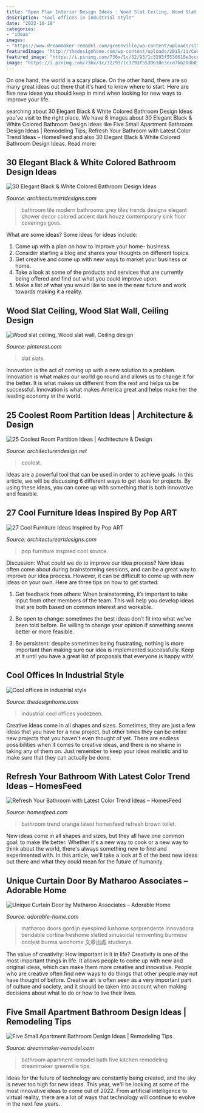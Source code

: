 ```yaml
---
title: "Open Plan Interior Design Ideas : Wood Slat Ceiling, Wood Slat Wall, Ceiling Design"
description: "Cool offices in industrial style"
date: "2022-10-18"
categories:
- "ideas"
images:
- "https://www.dreammaker-remodel.com/greenville/wp-content/uploads/sites/35/2018/04/ogden_ut_-_bath_1-small.jpg"
featuredImage: "http://thedesignhome.com/wp-content/uploads/2015/11/Cool-offices-in-industrial-style3.jpg"
featured_image: "https://i.pinimg.com/736x/1c/32/93/1c3293f5530610e3ccd76b20db0f3ea1--wood-slat-wall-wood-slats.jpg"
image: "https://i.pinimg.com/736x/1c/32/93/1c3293f5530610e3ccd76b20db0f3ea1--wood-slat-wall-wood-slats.jpg"
---
```



On one hand, the world is a scary place. On the other hand, there are so many great ideas out there that it's hard to know where to start. Here are five new ideas you should keep in mind when looking for new ways to improve your life.

	

		
searching about 30 Elegant Black &amp; White Colored Bathroom Design Ideas you've visit to the right place. We have 8 Images about 30 Elegant Black &amp; White Colored Bathroom Design Ideas like Five Small Apartment Bathroom Design Ideas | Remodeling Tips, Refresh Your Bathroom with Latest Color Trend Ideas – HomesFeed and also 30 Elegant Black &amp; White Colored Bathroom Design Ideas. Read more:
		
    
## 30 Elegant Black &amp; White Colored Bathroom Design Ideas

<img loading=lazy src="https://www.architectureartdesigns.com/wp-content/uploads/2013/10/a2.jpg" onerror="this.onerror=null;this.src='https://tse4.mm.bing.net/th?id=OIP.GyokaivyckxBISqSZdURdwHaJ4&amp;pid=15.1';" alt="30 Elegant Black &amp; White Colored Bathroom Design Ideas">

_Source: architectureartdesigns.com_

>bathroom tile modern bathrooms grey tiles trends designs elegant shower decor colored accent dark houzz contemporary sink floor coverings goes. 

	

What are some ideas?
Some ideas for ideas include:
1. Come up with a plan on how to improve your home- business. 
2. Consider starting a blog and shares your thoughts on different topics. 
3. Get creative and come up with new ways to market your business or home. 
4. Take a look at some of the products and services that are currently being offered and find out what you could improve upon. 
5. Make a list of what you would like to see in the near future and work towards making it a reality. 

    
## Wood Slat Ceiling, Wood Slat Wall, Ceiling Design

<img loading=lazy src="https://i.pinimg.com/736x/1c/32/93/1c3293f5530610e3ccd76b20db0f3ea1--wood-slat-wall-wood-slats.jpg" onerror="this.onerror=null;this.src='https://tse2.mm.bing.net/th?id=OIP.iG7ZW-44sZ3oCh9hjZIKHgHaJ3&amp;pid=15.1';" alt="Wood slat ceiling, Wood slat wall, Ceiling design">

_Source: pinterest.com_

>slat slats. 

	

Innovation is the act of coming up with a new solution to a problem. Innovation is what makes our world go round and allows us to change it for the better. It is what makes us different from the rest and helps us be successful. Innovation is what makes America great and helps make her the leading economy in the world.

    
## 25 Coolest Room Partition Ideas | Architecture &amp; Design

<img loading=lazy src="https://cdn.architecturendesign.net/wp-content/uploads/2014/08/1446.jpg" onerror="this.onerror=null;this.src='https://tse1.mm.bing.net/th?id=OIP.6iDV5z49ztLLQfWfhoEl0AHaJV&amp;pid=15.1';" alt="25 Coolest Room Partition Ideas | Architecture &amp; Design">

_Source: architecturendesign.net_

>coolest. 

	

Ideas are a powerful tool that can be used in order to achieve goals. In this article, we will be discussing 6 different ways to get ideas for projects. By using these ideas, you can come up with something that is both innovative and feasible.

    
## 27 Cool Furniture Ideas Inspired By Pop ART

<img loading=lazy src="https://www.architectureartdesigns.com/wp-content/uploads/2013/07/321.jpg" onerror="this.onerror=null;this.src='https://tse4.mm.bing.net/th?id=OIP.FCJPqYt_ww4bCLXq_7FDJwHaK6&amp;pid=15.1';" alt="27 Cool Furniture Ideas Inspired by Pop ART">

_Source: architectureartdesigns.com_

>pop furniture inspired cool source. 

	

Discussion: What could we do to improve our idea process?
New ideas often come about during brainstorming sessions, and can be a great way to improve our idea process. However, it can be difficult to come up with new ideas on your own. Here are three tips on how to get started:
1. Get feedback from others: When brainstorming, it’s important to take input from other members of the team. This will help you develop ideas that are both based on common interest and workable.

2. Be open to change: sometimes the best ideas don’t fit into what we’ve been told before. Be willing to change your opinion if something seems better or more feasible.

3. Be persistent: despite sometimes being frustrating, nothing is more important than making sure our idea is implemented successfully. Keep at it until you have a great list of proposals that everyone is happy with!

    
## Cool Offices In Industrial Style

<img loading=lazy src="http://thedesignhome.com/wp-content/uploads/2015/11/Cool-offices-in-industrial-style3.jpg" onerror="this.onerror=null;this.src='https://tse3.mm.bing.net/th?id=OIP.d_oPEoiSi2Qm1ARmoDW3-AHaLH&amp;pid=15.1';" alt="Cool offices in industrial style">

_Source: thedesignhome.com_

>industrial cool offices yodezeen. 

	

Creative ideas come in all shapes and sizes. Sometimes, they are just a few ideas that you have for a new project, but other times they can be entire new projects that you haven't even thought of yet. There are endless possibilities when it comes to creative ideas, and there is no shame in taking any of them on. Just remember to keep your ideas realistic and to make sure that they can actually be done.

    
## Refresh Your Bathroom With Latest Color Trend Ideas – HomesFeed

<img loading=lazy src="https://homesfeed.com/wp-content/uploads/2015/12/gorgeous-orange-bathroom-color-trend-idea-with-white-toilet-seat-and-brown-towel-rack-and-tile-flooring.jpg" onerror="this.onerror=null;this.src='https://tse4.mm.bing.net/th?id=OIP.4P805aH_tuVSlcTP6rbqSgHaLE&amp;pid=15.1';" alt="Refresh Your Bathroom with Latest Color Trend Ideas – HomesFeed">

_Source: homesfeed.com_

>bathroom trend orange latest homesfeed refresh brown toilet. 

	

New ideas come in all shapes and sizes, but they all have one common goal: to make life better. Whether it's a new way to cook or a new way to think about the world, there's always something new to find and experimented with. In this article, we'll take a look at 5 of the best new ideas out there and what they could mean for the future of humanity.

    
## Unique Curtain Door By Matharoo Associates – Adorable Home

<img loading=lazy src="https://adorable-home.com/wp-content/gallery/unique-curtain-door/unique-curtain-door-8.jpg" onerror="this.onerror=null;this.src='https://tse1.mm.bing.net/th?id=OIP.NB-4Vc95joXPEaIkee7EgwHaLH&amp;pid=15.1';" alt="Unique Curtain Door by Matharoo Associates – Adorable Home">

_Source: adorable-home.com_

>matharoo doors gordijn eyespired lushome sorprendente innovadora bendable cortina freshome slatted sinusoidal reinventing burmese coolest burma woohome 文章出處 studiorys. 

	

The value of creativity: How important is it in life?
Creativity is one of the most important things in life. It allows people to come up with new and original ideas, which can make them more creative and innovative. People who are creative often find new ways to do things that other people may not have thought of before. Creative art is often seen as a very important part of culture and society, and it should be taken into account when making decisions about what to do or how to live their lives.

    
## Five Small Apartment Bathroom Design Ideas | Remodeling Tips

<img loading=lazy src="https://www.dreammaker-remodel.com/greenville/wp-content/uploads/sites/35/2018/04/ogden_ut_-_bath_1-small.jpg" onerror="this.onerror=null;this.src='https://tse4.mm.bing.net/th?id=OIP.cqobAzvgzp0kcmFfHVSkWQAAAA&amp;pid=15.1';" alt="Five Small Apartment Bathroom Design Ideas | Remodeling Tips">

_Source: dreammaker-remodel.com_

>bathroom apartment remodel bath five kitchen remodeling dreammaker greenville tips. 

	

Ideas for the future of technology are constantly being created, and the sky is never too high for new ideas. This year, we'll be looking at some of the most innovative ideas to come out of 2022. From artificial intelligence to virtual reality, there are a lot of ways that technology will continue to evolve in the next few years.

